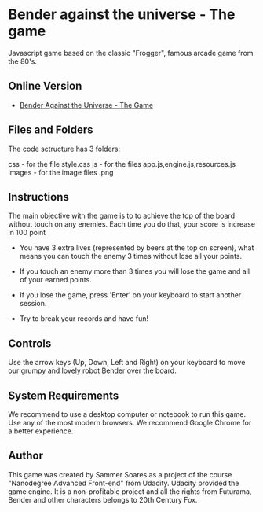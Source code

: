 # Bender against the universe - The game

Javascript game based on the classic "Frogger", famous arcade game from the 80's.

## Online Version

- [Bender Against the Universe - The Game](https://samm3r.github.io/bender-game/)

## Files and Folders

The code sctructure has 3 folders:

css - for the file style.css
js - for the files app.js,engine.js,resources.js
images - for the image files .png



## Instructions

The main objective with the game is to to achieve the top of the board without touch on any enemies. Each time you do that, your score is increase in 100 point

- You have 3 extra lives (represented by beers at the top on screen), what means you can touch the enemy 3 times without lose all your points.

- If you touch an enemy more than 3 times you will lose the game and all of your earned points.

- If you lose the game, press 'Enter' on your keyboard to start another session.

- Try to break your records and have fun!


## Controls

Use the arrow keys (Up, Down, Left and Right) on your keyboard to move our grumpy and lovely robot Bender over the board.


## System Requirements

We recommend to use a desktop computer or notebook to run this game. Use any of the most modern browsers. We recommend Google Chrome for a better experience.


## Author

This game was created by Sammer Soares as a project of the course "Nanodegree Advanced Front-end" from Udacity. Udacity provided the game engine. It is a non-profitable project and all the rights from Futurama, Bender and other characters belongs to 20th Century Fox.